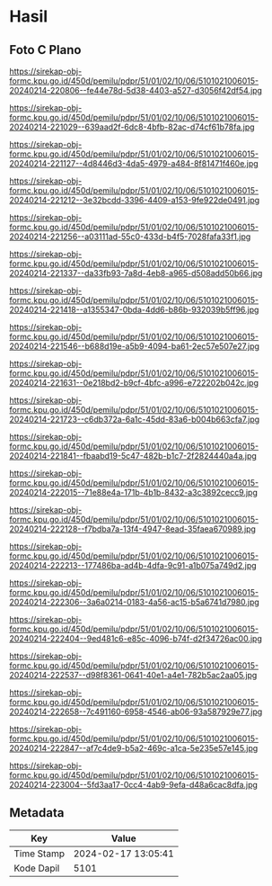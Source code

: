 # Hasil

## Foto C Plano

https://sirekap-obj-formc.kpu.go.id/450d/pemilu/pdpr/51/01/02/10/06/5101021006015-20240214-220806--fe44e78d-5d38-4403-a527-d3056f42df54.jpg

https://sirekap-obj-formc.kpu.go.id/450d/pemilu/pdpr/51/01/02/10/06/5101021006015-20240214-221029--639aad2f-6dc8-4bfb-82ac-d74cf61b78fa.jpg

https://sirekap-obj-formc.kpu.go.id/450d/pemilu/pdpr/51/01/02/10/06/5101021006015-20240214-221127--4d8446d3-4da5-4979-a484-8f81471f460e.jpg

https://sirekap-obj-formc.kpu.go.id/450d/pemilu/pdpr/51/01/02/10/06/5101021006015-20240214-221212--3e32bcdd-3396-4409-a153-9fe922de0491.jpg

https://sirekap-obj-formc.kpu.go.id/450d/pemilu/pdpr/51/01/02/10/06/5101021006015-20240214-221256--a03111ad-55c0-433d-b4f5-7028fafa33f1.jpg

https://sirekap-obj-formc.kpu.go.id/450d/pemilu/pdpr/51/01/02/10/06/5101021006015-20240214-221337--da33fb93-7a8d-4eb8-a965-d508add50b66.jpg

https://sirekap-obj-formc.kpu.go.id/450d/pemilu/pdpr/51/01/02/10/06/5101021006015-20240214-221418--a1355347-0bda-4dd6-b86b-932039b5ff96.jpg

https://sirekap-obj-formc.kpu.go.id/450d/pemilu/pdpr/51/01/02/10/06/5101021006015-20240214-221546--b688d19e-a5b9-4094-ba61-2ec57e507e27.jpg

https://sirekap-obj-formc.kpu.go.id/450d/pemilu/pdpr/51/01/02/10/06/5101021006015-20240214-221631--0e218bd2-b9cf-4bfc-a996-e722202b042c.jpg

https://sirekap-obj-formc.kpu.go.id/450d/pemilu/pdpr/51/01/02/10/06/5101021006015-20240214-221723--c6db372a-6a1c-45dd-83a6-b004b663cfa7.jpg

https://sirekap-obj-formc.kpu.go.id/450d/pemilu/pdpr/51/01/02/10/06/5101021006015-20240214-221841--fbaabd19-5c47-482b-b1c7-2f2824440a4a.jpg

https://sirekap-obj-formc.kpu.go.id/450d/pemilu/pdpr/51/01/02/10/06/5101021006015-20240214-222015--71e88e4a-171b-4b1b-8432-a3c3892cecc9.jpg

https://sirekap-obj-formc.kpu.go.id/450d/pemilu/pdpr/51/01/02/10/06/5101021006015-20240214-222128--f7bdba7a-13f4-4947-8ead-35faea670989.jpg

https://sirekap-obj-formc.kpu.go.id/450d/pemilu/pdpr/51/01/02/10/06/5101021006015-20240214-222213--177486ba-ad4b-4dfa-9c91-a1b075a749d2.jpg

https://sirekap-obj-formc.kpu.go.id/450d/pemilu/pdpr/51/01/02/10/06/5101021006015-20240214-222306--3a6a0214-0183-4a56-ac15-b5a6741d7980.jpg

https://sirekap-obj-formc.kpu.go.id/450d/pemilu/pdpr/51/01/02/10/06/5101021006015-20240214-222404--9ed481c6-e85c-4096-b74f-d2f34726ac00.jpg

https://sirekap-obj-formc.kpu.go.id/450d/pemilu/pdpr/51/01/02/10/06/5101021006015-20240214-222537--d98f8361-0641-40e1-a4e1-782b5ac2aa05.jpg

https://sirekap-obj-formc.kpu.go.id/450d/pemilu/pdpr/51/01/02/10/06/5101021006015-20240214-222658--7c491160-6958-4546-ab06-93a587929e77.jpg

https://sirekap-obj-formc.kpu.go.id/450d/pemilu/pdpr/51/01/02/10/06/5101021006015-20240214-222847--af7c4de9-b5a2-469c-a1ca-5e235e57e145.jpg

https://sirekap-obj-formc.kpu.go.id/450d/pemilu/pdpr/51/01/02/10/06/5101021006015-20240214-223004--5fd3aa17-0cc4-4ab9-9efa-d48a6cac8dfa.jpg


## Metadata

| Key        | Value               |
| ---------- | ------------------- |
| Time Stamp | 2024-02-17 13:05:41 |
| Kode Dapil | 5101                |



